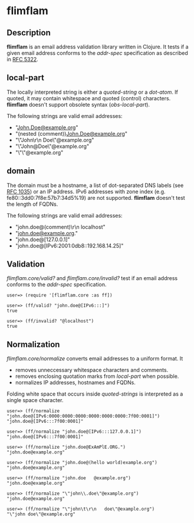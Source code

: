 # flimflam

## Description

**flimflam** is an email address validation library written in Clojure. It tests if a given email address conforms to the *addr-spec* specification as described in [RFC 5322](https://www.rfc-editor.org/rfc/rfc5322#section-3.4.1).

## local-part

The locally interpreted string is either a *quoted-string* or a *dot-atom*. If quoted, it may contain whitespace and quoted (control) characters. **flimflam** doesn't support obsolete syntax (*obs-local-part*).

The following strings are valid email addresses:

* "John.Doe@example.org"
* "(nested (comment))John.Doe@example.org"
* "\\"John\r\n Doe\\"@example.org"
* "\\"John@Doe\\"@example.org"
* "\\"\\"@example.org"

## domain

The domain must be a hostname, a list of dot-separated DNS labels (see [RFC 1035](https://www.rfc-editor.org/rfc/rfc1035)) or an IP address. IPv6 addresses with zone index (e.g. fe80::3dd0:7f8e:57b7:34d5%19) are not supported. **flimflam** doesn't test the length of FQDNs.

The following strings are valid email addresses:

* "john.doe@(comment)\r\n localhost"
* "john.doe@example.org."
* "john.doe@[127.0.0.1]"
* "john.doe@[IPv6:2001:0db8::192.168.14.25]"

## Validation

*flimflam.core/valid?* and *flimflam.core/invalid?* test if an email address conforms to the *addr-spec* specification.

```
user=> (require '[flimflam.core :as ff])

user=> (ff/valid? "john.doe@[IPv6:::]")
true

user=> (ff/invalid? "@localhost")
true
```

## Normalization

*flimflam.core/normalize* converts email addresses to a uniform format. It

* removes unneccessary whitespace characters and comments.
* removes enclosing quotation marks from *local-part* when possible.
* normalizes IP addresses, hostnames and FQDNs.

Folding white space that occurs inside *quoted-strings* is interpreted as a single space character.

```
user=> (ff/normalize "john.doe@[IPv6:0000:0000:0000:0000:0000:0000:7f00:0001]")
"john.doe@[IPv6:::7f00:0001]"

user=> (ff/normalize "john.doe@[IPv6:::127.0.0.1]")
"john.doe@[IPv6:::7f00:0001]"

user=> (ff/normalize "john.doe@ExAmPlE.ORG.")
"john.doe@example.org"

user=> (ff/normalize "john.doe@(hello world)example.org")
"john.doe@example.org"

user=> (ff/normalize "john.doe   @example.org")
"john.doe@example.org"

user=> (ff/normalize "\"john\\.doe\"@example.org")
"john.doe@example.org"

user=> (ff/normalize "\"john\t\r\n   doe\"@example.org")
"\"john doe\"@example.org"
```
